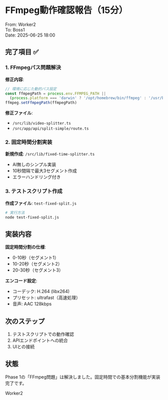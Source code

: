 # FFmpeg動作確認報告（15分）

From: Worker2  
To: Boss1  
Date: 2025-06-25 18:00

## 完了項目 ✅

### 1. FFmpegパス問題解決
**修正内容**:
```javascript
// 環境に応じた動的パス設定
const ffmpegPath = process.env.FFMPEG_PATH || 
  (process.platform === 'darwin' ? '/opt/homebrew/bin/ffmpeg' : '/usr/bin/ffmpeg')
ffmpeg.setFfmpegPath(ffmpegPath)
```

**修正ファイル**:
- `/src/lib/video-splitter.ts`
- `/src/app/api/split-simple/route.ts`

### 2. 固定時間分割実装
**新規作成**: `/src/lib/fixed-time-splitter.ts`
- AI無しのシンプル実装
- 10秒間隔で最大3セグメント作成
- エラーハンドリング付き

### 3. テストスクリプト作成
**作成ファイル**: `test-fixed-split.js`
```bash
# 実行方法
node test-fixed-split.js
```

## 実装内容

**固定時間分割の仕様**:
- 0-10秒（セグメント1）
- 10-20秒（セグメント2）
- 20-30秒（セグメント3）

**エンコード設定**:
- コーデック: H.264 (libx264)
- プリセット: ultrafast（高速処理）
- 音声: AAC 128kbps

## 次のステップ

1. テストスクリプトでの動作確認
2. APIエンドポイントへの統合
3. UIとの接続

## 状態

Phase 1の「FFmpeg問題」は解決しました。固定時間での基本分割機能が実装完了です。

Worker2